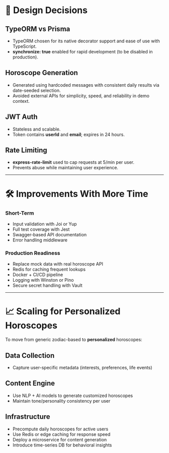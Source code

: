 # 📘 Design Decisions

## TypeORM vs Prisma

- TypeORM chosen for its native decorator support and ease of use with TypeScript.
- **synchronize: true** enabled for rapid development (to be disabled in production).

## Horoscope Generation

- Generated using hardcoded messages with consistent daily results via date-seeded selection.
- Avoided external APIs for simplicity, speed, and reliability in demo context.

## JWT Auth

- Stateless and scalable.
- Token contains **userId** and **email**; expires in 24 hours.

## Rate Limiting

- **express-rate-limit** used to cap requests at 5/min per user.
- Prevents abuse while maintaining user experience.

---

# 🛠️ Improvements With More Time

### Short-Term

- Input validation with Joi or Yup
- Full test coverage with Jest
- Swagger-based API documentation
- Error handling middleware

### Production Readiness

- Replace mock data with real horoscope API
- Redis for caching frequent lookups
- Docker + CI/CD pipeline
- Logging with Winston or Pino
- Secure secret handling with Vault

---

# 📈 Scaling for Personalized Horoscopes

To move from generic zodiac-based to **personalized** horoscopes:

## Data Collection

- Capture user-specific metadata (interests, preferences, life events)

## Content Engine

- Use NLP + AI models to generate customized horoscopes
- Maintain tone/personality consistency per user

## Infrastructure

- Precompute daily horoscopes for active users
- Use Redis or edge caching for response speed
- Deploy a microservice for content generation
- Introduce time-series DB for behavioral insights
